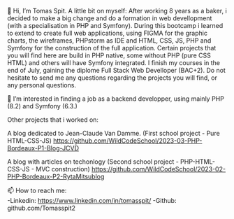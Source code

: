  👋 Hi, I’m Tomas Spit.
  A little bit on myself:
  After working 8 years as a baker, i decided to make a big change and do a formation in web devellopment (with a specialisation in PHP and Symfony).
  During this bootcamp i learned to extend to create full web applications, using FIGMA for the graphic charts, the wireframes, PHPstorm as IDE and
  HTML, CSS, JS, PHP and Symfony for the construction of the full application. Certain projects that you will find here are build in PHP native, some without PHP (pure CSS HTML)
  and others will have Symfony integrated. I finish my courses in the end of July, gaining the diplome Full Stack Web Develloper (BAC+2).
  Do not hesitate to send me any questions regarding the projects you will find, or any personal questions.
  
  👀 I’m interested in finding a job as a backend developper, using mainly PHP (8.2) and Symfony (6.3.)

  Other projects that i worked on:
  
 A blog dedicated to Jean-Claude Van Damme. (First school project - Pure HTML-CSS-JS)
 https://github.com/WildCodeSchool/2023-03-PHP-Bordeaux-P1-Blog-JCVD
 
 A blog with articles on techonlogy (Second school project - PHP-HTML-CSS-JS - MVC construction)
 https://github.com/WildCodeSchool/2023-02-PHP-Bordeaux-P2-RytaMitsublog
  
  📫 How to reach me:  
    -Linkedin: https://www.linkedin.com/in/tomasspit/
    -Github: github.com/Tomasspit2

<!---
Tomasspit2/Tomasspit2 is a ✨ special ✨ repository because its `README.md` (this file) appears on your GitHub profile.
You can click the Preview link to take a look at your changes.
--->
